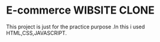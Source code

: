 # E-commerce WIBSITE CLONE 
This project is just for the practice purpose .In this i used HTML,CSS,JAVASCRIPT.
